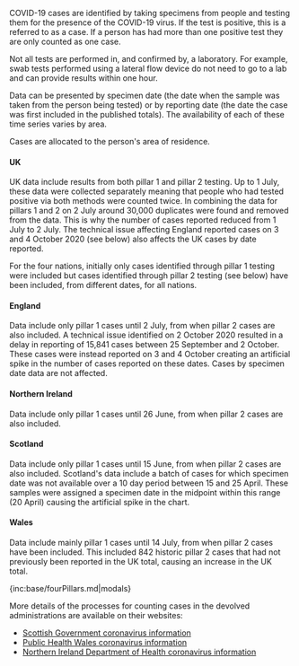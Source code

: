COVID-19 cases are identified by taking specimens from people and testing them for the presence of the COVID-19 virus. If the test is positive, this is a referred to as a case.  If a person has had more than one positive test they are only counted as one case.  

Not all tests are performed in, and confirmed by, a laboratory.  For example, swab tests performed using a lateral flow device do not need to go to a lab and can provide results within one hour.

Data can be presented by specimen date (the date when the sample was taken from the person being tested) or by reporting date (the date the case was first included in the published totals).  The availability of each of these time series varies by area.  

Cases are allocated to the person's area of residence.

#### UK

UK data include results from both pillar 1 and pillar 2 testing.  Up to 1 July, these data were collected separately meaning that people who had tested positive via both methods were counted twice.  In combining the data for pillars 1 and 2 on 2 July around 30,000 duplicates were found and removed from the data. This is why the number of cases reported reduced from 1 July to 2 July.  The technical issue affecting England reported cases on 3 and 4 October 2020 (see below) also affects the UK cases by date reported. 

For the four nations, initially only cases identified through pillar 1 testing were included but cases identified through pillar 2 testing (see below) have been included, from different dates, for all nations.

#### England

Data include only pillar 1 cases until 2 July, from when pillar 2 cases are also included. A technical issue identified on 2 October 2020 resulted in a delay in reporting of 15,841 cases between 25 September and 2 October.  These cases were instead reported on 3 and 4 October creating an artificial spike in the number of cases reported on these dates.  Cases by specimen date data are not affected. 

#### Northern Ireland

Data include only pillar 1 cases until 26 June, from when pillar 2 cases are also included.

#### Scotland

Data include only pillar 1 cases until 15 June, from when pillar 2 cases are also included. Scotland's data include a batch of cases for which specimen date was not available over a 10 day period between 15 and 25 April. These samples were assigned a specimen date in the midpoint within this range (20 April) causing the artificial spike in the chart.

#### Wales

Data include mainly pillar 1 cases until 14 July, from when pillar 2 cases have been included. This included 842 historic pillar 2 cases that had not previously been reported in the UK total, causing an increase in the UK total.

{inc:base/fourPillars.md|modals}

More details of the processes for counting cases in the devolved administrations are available on their websites:

* [Scottish Government coronavirus information](https://www.gov.scot/coronavirus-covid-19/)
* [Public Health Wales coronavirus information](https://public.tableau.com/profile/public.health.wales.health.protection#!/vizhome/RapidCOVID-19virology-Public/Headlinesummary)
* [Northern Ireland Department of Health coronavirus information](https://www.health-ni.gov.uk/news/)
